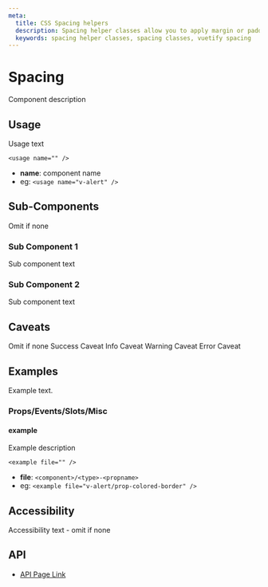 ```yaml
---
meta:
  title: CSS Spacing helpers
  description: Spacing helper classes allow you to apply margin or padding to any element in increments from 1 to 5.
  keywords: spacing helper classes, spacing classes, vuetify spacing
---
```


# Spacing
Component description

<entry-ad />

## Usage
Usage text

`<usage name="" />`
- **name**: component name
- eg: `<usage name="v-alert" />`


## Sub-Components
Omit if none

  ### Sub Component 1
  Sub component text

  ### Sub Component 2
  Sub component text

## Caveats
Omit if none
<alert type="success">Success Caveat</alert>
<alert type="info">Info Caveat</alert>
<alert type="warning">Warning Caveat</alert>
<alert type="error">Error Caveat</alert>

## Examples
Example text.

  ### Props/Events/Slots/Misc

  #### example
  Example description

  `<example file="" />`
  - **file**: `<component>/<type>-<propname>`
  - eg: `<example file="v-alert/prop-colored-border" />`

## Accessibility
Accessibility text - omit if none

## API
  - [API Page Link]()

<doc-footer />
